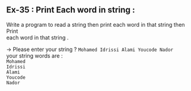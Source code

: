 ## Ex-35 : Print Each word in string :  
Write a program to read a string then print each word in that string then Print  
each word in that string .  

-> Please enter your string ? `Mohamed Idrissi Alami Youcode Nador`  
your string words are :  
`Mohamed`  
`Idrissi`  
`Alami`  
`Youcode`  
`Nador`  
